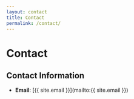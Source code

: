 ```yaml
---
layout: contact
title: Contact
permalink: /contact/
---
```


# Contact

## Contact Information

- **Email**: [{{ site.email }}](mailto:{{ site.email }}) 